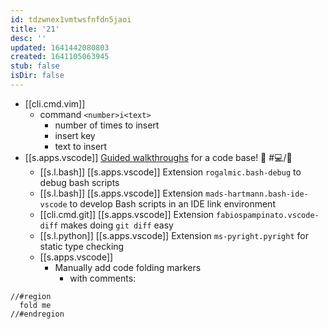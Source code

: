 ```yaml
---
id: tdzwnex1vmtwsfnfdn5jaoi
title: '21'
desc: ''
updated: 1641442080803
created: 1641105063945
stub: false
isDir: false
---
```


- [[cli.cmd.vim]]
  - command `<number>i<text>`
    - number of times to insert
    - insert key
    - text to insert
- [[s.apps.vscode]] [Guided walkthroughs](https://github.com/microsoft/codetour) for a code base! 🤯 #💻️/📖️
  - [[s.l.bash]] [[s.apps.vscode]] Extension `rogalmic.bash-debug` to debug bash scripts
  - [[s.l.bash]] [[s.apps.vscode]] Extension `mads-hartmann.bash-ide-vscode` to develop Bash scripts in an IDE link environment
  - [[cli.cmd.git]] [[s.apps.vscode]] Extension `fabiospampinato.vscode-diff` makes doing `git diff` easy
  - [[s.l.python]] [[s.apps.vscode]] Extension `ms-pyright.pyright` for static type checking
  - [[s.apps.vscode]]
    - Manually add code folding markers
      - with comments:

```
//#region
  fold me
//#endregion
```

